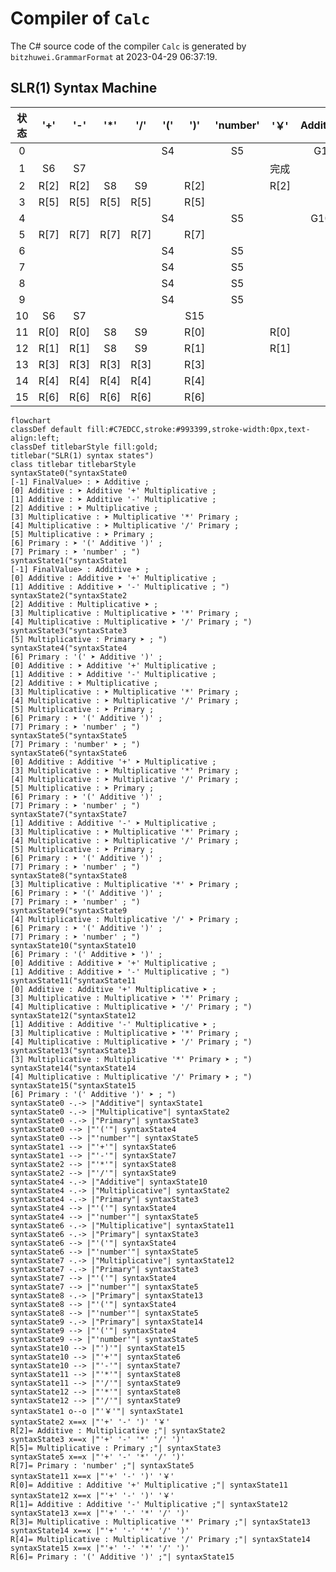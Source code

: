 # Compiler of `Calc`

The C# source code of the compiler `Calc` is generated by `bitzhuwei.GrammarFormat` at 2023-04-29 06:37:19.

## SLR(1) Syntax Machine

| 状态 | \'\+\' | \'\-\' | \'\*\' | \'/\' | \'\(\' | \'\)\' | \'number\' | \'￥\' | Additive | Multiplicative | Primary |
|:---:|:---:|:---:|:---:|:---:|:---:|:---:|:---:|:---:|:---:|:---:|:---:|
| 0 |   |   |   |   | S4 |   | S5 |   | G1 | G2 | G3 |
| 1 | S6 | S7 |   |   |   |   |   | 完成 |   |   |   |
| 2 | R[2] | R[2] | S8 | S9 |   | R[2] |   | R[2] |   |   |   |
| 3 | R[5] | R[5] | R[5] | R[5] |   | R[5] |   |   |   |   |   |
| 4 |   |   |   |   | S4 |   | S5 |   | G10 | G2 | G3 |
| 5 | R[7] | R[7] | R[7] | R[7] |   | R[7] |   |   |   |   |   |
| 6 |   |   |   |   | S4 |   | S5 |   |   | G11 | G3 |
| 7 |   |   |   |   | S4 |   | S5 |   |   | G12 | G3 |
| 8 |   |   |   |   | S4 |   | S5 |   |   |   | G13 |
| 9 |   |   |   |   | S4 |   | S5 |   |   |   | G14 |
| 10 | S6 | S7 |   |   |   | S15 |   |   |   |   |   |
| 11 | R[0] | R[0] | S8 | S9 |   | R[0] |   | R[0] |   |   |   |
| 12 | R[1] | R[1] | S8 | S9 |   | R[1] |   | R[1] |   |   |   |
| 13 | R[3] | R[3] | R[3] | R[3] |   | R[3] |   |   |   |   |   |
| 14 | R[4] | R[4] | R[4] | R[4] |   | R[4] |   |   |   |   |   |
| 15 | R[6] | R[6] | R[6] | R[6] |   | R[6] |   |   |   |   |   |


```Mermaid
flowchart
classDef default fill:#C7EDCC,stroke:#993399,stroke-width:0px,text-align:left;
classDef titlebarStyle fill:gold;
titlebar("SLR(1) syntax states")
class titlebar titlebarStyle
syntaxState0("syntaxState0
[-1] FinalValue> : ➤ Additive ; 
[0] Additive : ➤ Additive '+' Multiplicative ; 
[1] Additive : ➤ Additive '-' Multiplicative ; 
[2] Additive : ➤ Multiplicative ; 
[3] Multiplicative : ➤ Multiplicative '*' Primary ; 
[4] Multiplicative : ➤ Multiplicative '/' Primary ; 
[5] Multiplicative : ➤ Primary ; 
[6] Primary : ➤ '(' Additive ')' ; 
[7] Primary : ➤ 'number' ; ")
syntaxState1("syntaxState1
[-1] FinalValue> : Additive ➤ ; 
[0] Additive : Additive ➤ '+' Multiplicative ; 
[1] Additive : Additive ➤ '-' Multiplicative ; ")
syntaxState2("syntaxState2
[2] Additive : Multiplicative ➤ ; 
[3] Multiplicative : Multiplicative ➤ '*' Primary ; 
[4] Multiplicative : Multiplicative ➤ '/' Primary ; ")
syntaxState3("syntaxState3
[5] Multiplicative : Primary ➤ ; ")
syntaxState4("syntaxState4
[6] Primary : '(' ➤ Additive ')' ; 
[0] Additive : ➤ Additive '+' Multiplicative ; 
[1] Additive : ➤ Additive '-' Multiplicative ; 
[2] Additive : ➤ Multiplicative ; 
[3] Multiplicative : ➤ Multiplicative '*' Primary ; 
[4] Multiplicative : ➤ Multiplicative '/' Primary ; 
[5] Multiplicative : ➤ Primary ; 
[6] Primary : ➤ '(' Additive ')' ; 
[7] Primary : ➤ 'number' ; ")
syntaxState5("syntaxState5
[7] Primary : 'number' ➤ ; ")
syntaxState6("syntaxState6
[0] Additive : Additive '+' ➤ Multiplicative ; 
[3] Multiplicative : ➤ Multiplicative '*' Primary ; 
[4] Multiplicative : ➤ Multiplicative '/' Primary ; 
[5] Multiplicative : ➤ Primary ; 
[6] Primary : ➤ '(' Additive ')' ; 
[7] Primary : ➤ 'number' ; ")
syntaxState7("syntaxState7
[1] Additive : Additive '-' ➤ Multiplicative ; 
[3] Multiplicative : ➤ Multiplicative '*' Primary ; 
[4] Multiplicative : ➤ Multiplicative '/' Primary ; 
[5] Multiplicative : ➤ Primary ; 
[6] Primary : ➤ '(' Additive ')' ; 
[7] Primary : ➤ 'number' ; ")
syntaxState8("syntaxState8
[3] Multiplicative : Multiplicative '*' ➤ Primary ; 
[6] Primary : ➤ '(' Additive ')' ; 
[7] Primary : ➤ 'number' ; ")
syntaxState9("syntaxState9
[4] Multiplicative : Multiplicative '/' ➤ Primary ; 
[6] Primary : ➤ '(' Additive ')' ; 
[7] Primary : ➤ 'number' ; ")
syntaxState10("syntaxState10
[6] Primary : '(' Additive ➤ ')' ; 
[0] Additive : Additive ➤ '+' Multiplicative ; 
[1] Additive : Additive ➤ '-' Multiplicative ; ")
syntaxState11("syntaxState11
[0] Additive : Additive '+' Multiplicative ➤ ; 
[3] Multiplicative : Multiplicative ➤ '*' Primary ; 
[4] Multiplicative : Multiplicative ➤ '/' Primary ; ")
syntaxState12("syntaxState12
[1] Additive : Additive '-' Multiplicative ➤ ; 
[3] Multiplicative : Multiplicative ➤ '*' Primary ; 
[4] Multiplicative : Multiplicative ➤ '/' Primary ; ")
syntaxState13("syntaxState13
[3] Multiplicative : Multiplicative '*' Primary ➤ ; ")
syntaxState14("syntaxState14
[4] Multiplicative : Multiplicative '/' Primary ➤ ; ")
syntaxState15("syntaxState15
[6] Primary : '(' Additive ')' ➤ ; ")
syntaxState0 -.-> |"Additive"| syntaxState1
syntaxState0 -.-> |"Multiplicative"| syntaxState2
syntaxState0 -.-> |"Primary"| syntaxState3
syntaxState0 --> |"'('"| syntaxState4
syntaxState0 --> |"'number'"| syntaxState5
syntaxState1 --> |"'+'"| syntaxState6
syntaxState1 --> |"'-'"| syntaxState7
syntaxState2 --> |"'*'"| syntaxState8
syntaxState2 --> |"'/'"| syntaxState9
syntaxState4 -.-> |"Additive"| syntaxState10
syntaxState4 -.-> |"Multiplicative"| syntaxState2
syntaxState4 -.-> |"Primary"| syntaxState3
syntaxState4 --> |"'('"| syntaxState4
syntaxState4 --> |"'number'"| syntaxState5
syntaxState6 -.-> |"Multiplicative"| syntaxState11
syntaxState6 -.-> |"Primary"| syntaxState3
syntaxState6 --> |"'('"| syntaxState4
syntaxState6 --> |"'number'"| syntaxState5
syntaxState7 -.-> |"Multiplicative"| syntaxState12
syntaxState7 -.-> |"Primary"| syntaxState3
syntaxState7 --> |"'('"| syntaxState4
syntaxState7 --> |"'number'"| syntaxState5
syntaxState8 -.-> |"Primary"| syntaxState13
syntaxState8 --> |"'('"| syntaxState4
syntaxState8 --> |"'number'"| syntaxState5
syntaxState9 -.-> |"Primary"| syntaxState14
syntaxState9 --> |"'('"| syntaxState4
syntaxState9 --> |"'number'"| syntaxState5
syntaxState10 --> |"')'"| syntaxState15
syntaxState10 --> |"'+'"| syntaxState6
syntaxState10 --> |"'-'"| syntaxState7
syntaxState11 --> |"'*'"| syntaxState8
syntaxState11 --> |"'/'"| syntaxState9
syntaxState12 --> |"'*'"| syntaxState8
syntaxState12 --> |"'/'"| syntaxState9
syntaxState1 o--o |"'￥'"| syntaxState1
syntaxState2 x==x |"'+' '-' ')' '￥' 
R[2]= Additive : Multiplicative ;"| syntaxState2
syntaxState3 x==x |"'+' '-' '*' '/' ')' 
R[5]= Multiplicative : Primary ;"| syntaxState3
syntaxState5 x==x |"'+' '-' '*' '/' ')' 
R[7]= Primary : 'number' ;"| syntaxState5
syntaxState11 x==x |"'+' '-' ')' '￥' 
R[0]= Additive : Additive '+' Multiplicative ;"| syntaxState11
syntaxState12 x==x |"'+' '-' ')' '￥' 
R[1]= Additive : Additive '-' Multiplicative ;"| syntaxState12
syntaxState13 x==x |"'+' '-' '*' '/' ')' 
R[3]= Multiplicative : Multiplicative '*' Primary ;"| syntaxState13
syntaxState14 x==x |"'+' '-' '*' '/' ')' 
R[4]= Multiplicative : Multiplicative '/' Primary ;"| syntaxState14
syntaxState15 x==x |"'+' '-' '*' '/' ')' 
R[6]= Primary : '(' Additive ')' ;"| syntaxState15


```

